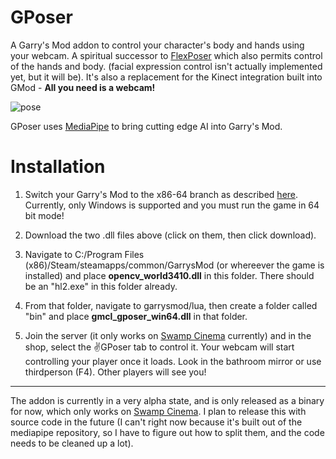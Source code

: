 # GPoser
A Garry's Mod addon to control your character's body and hands using your webcam. A spiritual successor to [FlexPoser](https://www.flexposer.com/) which also permits control of the hands and body. (facial expression control isn't actually implemented yet, but it will be). It's also a replacement for the Kinect integration built into GMod -  **All you need is a webcam!**

![pose](https://i.gyazo.com/598809cab7885951c78442c0a37b1e96.png)

GPoser uses [MediaPipe](https://google.github.io/mediapipe/) to bring cutting edge AI into Garry's Mod.

# Installation

1. Switch your Garry's Mod to the x86-64 branch as described [here](https://swamp.sv/video/plugin-guide.html). Currently, only Windows is supported and you must run the game in 64 bit mode!

2. Download the two .dll files above (click on them, then click download).

3. Navigate to C:/Program Files (x86)/Steam/steamapps/common/GarrysMod (or whereever the game is installed) and place **opencv_world3410.dll** in this folder. There should be an "hl2.exe" in this folder already.

4. From that folder, navigate to garrysmod/lua, then create a folder called "bin" and place **gmcl_gposer_win64.dll** in that folder.

5. Join the server (it only works on [Swamp Cinema](https://swamp.sv/) currently) and in the shop, select the ✌GPoser tab to control it. Your webcam will start controlling your player once it loads. Look in the bathroom mirror or use thirdperson (F4). Other players will see you!

***

The addon is currently in a very alpha state, and is only released as a binary for now, which only works on [Swamp Cinema](https://swamp.sv/). I plan to release this with source code in the future (I can't right now because it's built out of the mediapipe repository, so I have to figure out how to split them, and the code needs to be cleaned up a lot).
